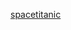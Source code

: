 [spacetitanic](https://github.com/LeeJeaHyuk/MulcamProject02/blob/master/leejeahyuk/spacetitanic/README.md)
